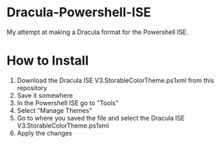 # Dracula-Powershell-ISE
My attempt at making a Dracula format for the Powershell ISE.

# How to Install
1. Download the Dracula ISE V3.StorableColorTheme.ps1xml from this repository 
2. Save it somewhere
3. In the Powershell ISE go to "Tools"
4. Select "Manage Themes"
5. Go to where you saved the file and select the Dracula ISE V3.StorableColorTheme.ps1xml
6. Apply the changes
